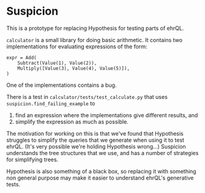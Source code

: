# Suspicion

This is a prototype for replacing Hypothesis for testing parts of ehrQL.

`calculator` is a small library for doing basic arithmetic.
It contains two implementations for evaluating expressions of the form:

    expr = Add(
        Subtract(Value(1), Value(2)),
        Multiply([Value(3), Value(4), Value(5)]),
    )

One of the implementations contains a bug.

There is a test in `calculator/tests/test_calculate.py` that uses `suspicion.find_failing_example` to

1. find an expression where the implementations give different results, and
2. simplify the expression as much as possible.

The motivation for working on this is that we've found that Hypothesis struggles to simplify the queries that we generate when using it to test ehrQL.
(It's very possible we're holding Hypothesis wrong...)
Suspicion understands the tree structures that we use, and has a number of strategies for simplifying trees.

Hypothesis is also something of a black box, so replacing it with something non general purpose may make it easier to understand ehrQL's generative tests.
